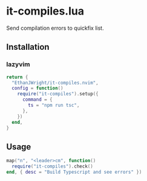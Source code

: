 # it-compiles.lua

Send compilation errors to quickfix list.

## Installation

### lazyvim

```lua
return {
  "EthanJWright/it-compiles.nvim",
  config = function()
    require("it-compiles").setup({
      command = {
        ts = "npm run tsc",
      },
    })
  end,
}
```

## Usage

```lua
map("n", "<leader>cm", function()
  require("it-compiles").check()
end, { desc = "Build Typescript and see errors" })
```
